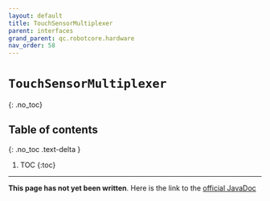 ```yaml
---
layout: default
title: TouchSensorMultiplexer
parent: interfaces
grand_parent: qc.robotcore.hardware
nav_order: 58
---
```

# `TouchSensorMultiplexer`
{: .no_toc}

## Table of contents
{: .no_toc .text-delta }

1. TOC
{:toc}
---
**This page has not yet been written**. Here is the link to the [official JavaDoc](https://ftctechnh.github.io/ftc_app/doc/javadoc/com/qualcomm/robotcore/hardware/TouchSensorMultiplexer.html)
        